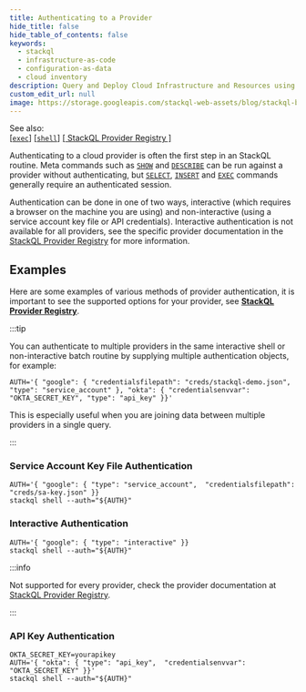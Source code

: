 ```yaml
---
title: Authenticating to a Provider
hide_title: false
hide_table_of_contents: false
keywords:
  - stackql
  - infrastructure-as-code
  - configuration-as-data
  - cloud inventory
description: Query and Deploy Cloud Infrastructure and Resources using SQL
custom_edit_url: null
image: https://storage.googleapis.com/stackql-web-assets/blog/stackql-blog-post-featured-image.png
---
```


See also:  
[[` exec `]](/docs/command-line-usage/exec) [[` shell `]](/docs/command-line-usage/shell) [[ StackQL Provider Registry ]](https://registry.stackql.io/)

Authenticating to a cloud provider is often the first step in an StackQL routine. Meta commands such as [`SHOW`](/docs/language-spec/show) and [`DESCRIBE`](/docs/language-spec/describe) can be run against a provider without authenticating, but [`SELECT`](/docs/language-spec/select), [`INSERT`](/docs/language-spec/insert) and [`EXEC`](/docs/language-spec/exec) commands generally require an authenticated session.

Authentication can be done in one of two ways, interactive (which requires a browser on the machine you are using) and non-interactive (using a service account key file or API credentials).  Interactive authentication is not available for all providers, see the specific provider documentation in the [StackQL Provider Registry](https://registry.stackql.io/) for more information.

## Examples

Here are some examples of various methods of provider authentication, it is important to see the supported options for your provider, see  [__StackQL Provider Registry__](https://registry.stackql.io/).  

:::tip

You can authenticate to multiple providers in the same interactive shell or non-interactive batch routine by supplying multiple authentication objects, for example:  

```
AUTH='{ "google": { "credentialsfilepath": "creds/stackql-demo.json",  "type": "service_account" }, "okta": { "credentialsenvvar": "OKTA_SECRET_KEY", "type": "api_key" }}'
```
This is especially useful when you are joining data between multiple providers in a single query.

:::

### Service Account Key File Authentication

```
AUTH='{ "google": { "type": "service_account",  "credentialsfilepath": "creds/sa-key.json" }}
stackql shell --auth="${AUTH}"
```

### Interactive Authentication

```
AUTH='{ "google": { "type": "interactive" }}
stackql shell --auth="${AUTH}"
```
:::info

Not supported for every provider, check the provider documentation at [StackQL Provider Registry](https://registry.stackql.io/).

:::

### API Key Authentication

```
OKTA_SECRET_KEY=yourapikey
AUTH='{ "okta": { "type": "api_key",  "credentialsenvvar": "OKTA_SECRET_KEY" }}'
stackql shell --auth="${AUTH}"
```